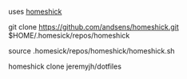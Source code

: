 uses [homeshick](https://github.com/andsens/homeshick)

git clone https://github.com/andsens/homeshick.git $HOME/.homesick/repos/homeshick

source .homesick/repos/homeshick/homeshick.sh

homeshick clone jeremyjh/dotfiles
